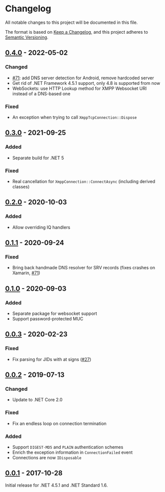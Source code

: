 ﻿Changelog
=========

All notable changes to this project will be documented in this file.

The format is based on [Keep a Changelog](https://keepachangelog.com/en/1.0.0/), and this project adheres to [Semantic Versioning](https://semver.org/spec/v2.0.0.html).

## [0.4.0] - 2022-05-02
### Changed
- [#71](https://github.com/vitalyster/SharpXMPP/issues/71): add DNS server detection for Android, remove hardcoded server
- Get rid of .NET Framework 4.5.1 support, only 4.8 is supported from now
- WebSockets: use HTTP Lookup method for XMPP Websocket URI instead of a DNS-based one

### Fixed
- An exception when trying to call `XmppTcpConnection::Dispose`

## [0.3.0] - 2021-09-25
### Added
- Separate build for .NET 5

### Fixed
- Real cancellation for `XmppConnection::ConnectAsync` (including derived classes)

## [0.2.0] - 2020-10-03
### Added
- Allow overriding IQ handlers

## [0.1.1] - 2020-09-24
### Fixed
- Bring back handmade DNS resolver for SRV records (fixes crashes on Xamarin, [#71](https://github.com/vitalyster/SharpXMPP/issues/71))

## [0.1.0] - 2020-09-03
### Added
- Separate package for websocket support
- Support password-protected MUC

## [0.0.3] - 2020-02-23
### Fixed
- Fix parsing for JIDs with at signs ([#27](https://github.com/vitalyster/SharpXMPP/issues/27))

## [0.0.2] - 2019-07-13
### Changed
- Update to .NET Core 2.0

### Fixed
- Fix an endless loop on connection termination

### Added
- Support `DIGEST-MD5` and `PLAIN` authentication schemes
- Enrich the exception information in `ConnectionFailed` event
- Connections are now `IDisposable`

## [0.0.1] - 2017-10-28
Initial release for .NET 4.5.1 and .NET Standard 1.6.

[0.0.1]: https://github.com/vitalyster/SharpXMPP/releases/tag/0.0.1
[0.0.2]: https://github.com/vitalyster/SharpXMPP/compare/0.0.1...0.0.2
[0.0.3]: https://github.com/vitalyster/SharpXMPP/compare/0.0.2...0.0.3
[0.1.0]: https://github.com/vitalyster/SharpXMPP/compare/0.0.3...0.1.0
[0.1.1]: https://github.com/vitalyster/SharpXMPP/compare/0.1.0...0.1.1
[0.2.0]: https://github.com/vitalyster/SharpXMPP/compare/0.1.1...0.2.0
[0.3.0]: https://github.com/vitalyster/SharpXMPP/compare/0.2.0...0.3.0
[0.4.0]: https://github.com/vitalyster/SharpXMPP/compare/0.3.0...0.4.0
[Unreleased]: https://github.com/vitalyster/SharpXMPP/compare/0.4.0...HEAD
